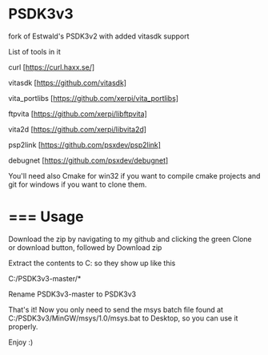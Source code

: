 # PSDK3v3
fork of Estwald's PSDK3v2 with added vitasdk support

List of tools in it

curl [https://curl.haxx.se/]

vitasdk [https://github.com/vitasdk]

vita_portlibs [https://github.com/xerpi/vita_portlibs]

ftpvita [https://github.com/xerpi/libftpvita]

vita2d [https://github.com/xerpi/libvita2d]

psp2link [https://github.com/psxdev/psp2link]

debugnet [https://github.com/psxdev/debugnet]

You'll need also Cmake for win32 if you want to compile cmake projects and git for windows if you want to clone them.

===
Usage
===

Download the zip by navigating to my github and clicking the green Clone or download button, followed by Download zip

Extract the contents to C: so they show up like this

C:/PSDK3v3-master/*

Rename PSDK3v3-master to PSDK3v3

That's it! Now you only need to send the msys batch file found at C:/PSDK3v3/MinGW/msys/1.0/msys.bat to Desktop, so you can use it properly.

Enjoy :)
